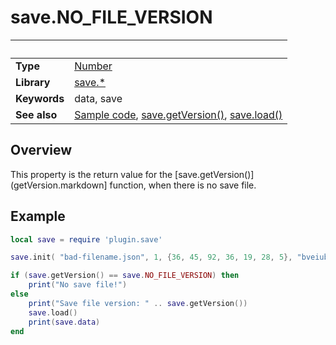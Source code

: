 # save.NO_FILE_VERSION

|                      | &nbsp; 
| -------------------- | ---------------------------------------------------------------
| __Type__             | [Number](https://docs.coronalabs.com/api/type/Number.html)
| __Library__          | [save.*](Readme.markdown)
| __Keywords__         | data, save
| __See also__         | [Sample code](sample.lua), [save.getVersion()](getVersion.markdown), [save.load()](load.markdown)


## Overview

This property is the return value for the [save.getVersion()](getVersion.markdown] function, when there is no save file.


## Example
 
``````lua
local save = require 'plugin.save'

save.init( "bad-filename.json", 1, {36, 45, 92, 36, 19, 28, 5}, "bveiubv984nw0" )

if (save.getVersion() == save.NO_FILE_VERSION) then
	print("No save file!")
else
	print("Save file version: " .. save.getVersion())
	save.load()
	print(save.data)
end
``````
